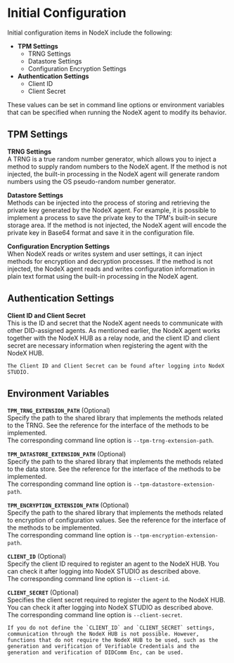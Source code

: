 # Initial Configuration

Initial configuration items in NodeX include the following:

- **TPM Settings**
    - TRNG Settings
    - Datastore Settings
    - Configuration Encryption Settings
- **Authentication Settings**
    - Client ID
    - Client Secret

These values can be set in command line options or environment variables that can be specified when running the NodeX agent to modify its behavior.

## TPM Settings

**TRNG Settings**<br />
A TRNG is a true random number generator, which allows you to inject a method to supply random numbers to the NodeX agent. If the method is not injected, the built-in processing in the NodeX agent will generate random numbers using the OS pseudo-random number generator.

**Datastore Settings**<br />
Methods can be injected into the process of storing and retrieving the private key generated by the NodeX agent. For example, it is possible to implement a process to save the private key to the TPM's built-in secure storage area. If the method is not injected, the NodeX agent will encode the private key in Base64 format and save it in the configuration file.

**Configuration Encryption Settings**<br />
When NodeX reads or writes system and user settings, it can inject methods for encryption and decryption processes. If the method is not injected, the NodeX agent reads and writes configuration information in plain text format using the built-in processing in the NodeX agent.

## Authentication Settings

**Client ID and Client Secret**<br />
This is the ID and secret that the NodeX agent needs to communicate with other DID-assigned agents. As mentioned earlier, the NodeX agent works together with the NodeX HUB as a relay node, and the client ID and client secret are necessary information when registering the agent with the NodeX HUB.

```{note}
The Client ID and Client Secret can be found after logging into NodeX STUDIO.
```

## Environment Variables

**`TPM_TRNG_EXTENSION_PATH`** (Optional)<br />
Specify the path to the shared library that implements the methods related to the TRNG. See the reference for the interface of the methods to be implemented.<br />
The corresponding command line option is `--tpm-trng-extension-path`.

**`TPM_DATASTORE_EXTENSION_PATH`** (Optional)<br />
Specify the path to the shared library that implements the methods related to the data store. See the reference for the interface of the methods to be implemented.<br />
The corresponding command line option is `--tpm-datastore-extension-path`.

**`TPM_ENCRYPTION_EXTENSION_PATH`** (Optional)<br />
Specify the path to the shared library that implements the methods related to encryption of configuration values. See the reference for the interface of the methods to be implemented.<br />
The corresponding command line option is `--tpm-encryption-extension-path`.

**`CLIENT_ID`** (Optional)<br />
Specify the client ID required to register an agent to the NodeX HUB. You can check it after logging into NodeX STUDIO as described above.<br />
The corresponding command line option is `--client-id`.

**`CLIENT_SECRET`** (Optional)<br />
Specifies the client secret required to register the agent to the NodeX HUB. You can check it after logging into NodeX STUDIO as described above.<br />
The corresponding command line option is `--client-secret`.

```{note}
If you do not define the `CLIENT_ID` and `CLIENT_SECRET` settings, communication through the NodeX HUB is not possible. However, functions that do not require the NodeX HUB to be used, such as the generation and verification of Verifiable Credentials and the generation and verification of DIDComm Enc, can be used.
```